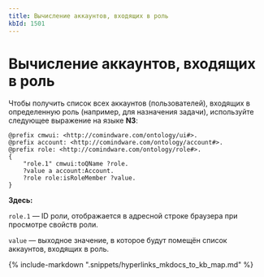 ```yaml
---
title: Вычисление аккаунтов, входящих в роль
kbId: 1501
---
```


# Вычисление аккаунтов, входящих в роль

Чтобы получить список всех аккаунтов (пользователей), входящих в определенную роль (например, для назначения задачи), используйте следующее выражение на языке **N3**:

```
@prefix cmwui: <http://comindware.com/ontology/ui#>.  
@prefix account: <http://comindware.com/ontology/account#>.  
@prefix role: <http://comindware.com/ontology/role#>.  
{  
    "role.1" cmwui:toQName ?role.  
    ?value a account:Account.  
    ?role role:isRoleMember ?value.  
}
```

**Здесь:**

`role.1` — ID роли, отображается в адресной строке браузера при просмотре свойств роли.

`value` — выходное значение, в которое будут помещён список аккаунтов, входящих в роль.

{% include-markdown ".snippets/hyperlinks_mkdocs_to_kb_map.md" %}
